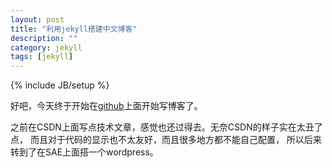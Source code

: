 ```yaml
---
layout: post
title: "利用jekyll搭建中文博客"
description: ""
category: jekyll
tags: [jekyll]
---
```

{% include JB/setup %}

好吧，今天终于开始在[github](https://github.com)上面开始写博客了。

之前在CSDN上面写点技术文章，感觉也还过得去。无奈CSDN的样子实在太丑了点，
而且对于代码的显示也不太友好，而且很多地方都不能自己配置，
所以后来转到了在SAE上面搭一个wordpress。


